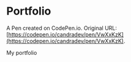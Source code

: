 # Portfolio

A Pen created on CodePen.io. Original URL: [https://codepen.io/candradev/pen/VwXxKzK](https://codepen.io/candradev/pen/VwXxKzK).

My portfolio